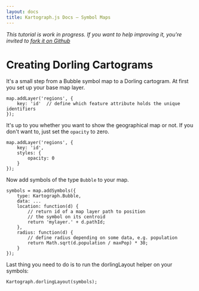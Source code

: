 ```yaml
---
layout: docs
title: Kartograph.js Docs — Symbol Maps
---
```


*This tutorial is work in progress. If you want to help improving it, you're invited to [fork it on Github](https://github.com/kartograph/kartograph.org/blob/master/docs/kartograph.js/dorling.md)*

# Creating Dorling Cartograms

It's a small step from a Bubble symbol map to a Dorling cartogram. At first you set up your base map layer.

    map.addLayer('regions', {
        key: 'id'  // define which feature attribute holds the unique identifiers
    });

It's up to you whether you want to show the geographical map or not. If you don't want to, just set the ``opacity`` to zero.

    map.addLayer('regions', {
        key: 'id',
        styles: {
            opacity: 0
        }
    });

Now add symbols of the type ``Bubble`` to your map.

    symbols = map.addSymbols({
        type: Kartograph.Bubble,
        data: ...
        location: function(d) {
            // return id of a map layer path to position
            // the symbol on its centroid
            return 'mylayer.' + d.pathId;
        },
        radius: function(d) {
            // define radius depending on some data, e.g. population
            return Math.sqrt(d.population / maxPop) * 30;
        }
    });

Last thing you need to do is to run the dorlingLayout helper on your symbols:

    Kartograph.dorlingLayout(symbols);
